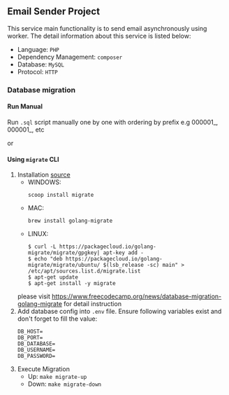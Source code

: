 ## Email Sender Project
This service main functionality is to send email asynchronously using worker. The detail information about this service is listed below:
- Language: `PHP`
- Dependency Management: `composer`
- Database: `MySQL`
- Protocol: `HTTP`

### Database migration
#### Run Manual
Run `.sql` script manually one by one with ordering by prefix e.g 000001_, 000001_, etc

or

#### Using `migrate` CLI
1. Installation [source](https://github.com/golang-migrate/migrate)
    - WINDOWS:
        ```
        scoop install migrate
        ```
    - MAC: 
        ```
        brew install golang-migrate
        ```
    - LINUX: 
        ```
        $ curl -L https://packagecloud.io/golang-migrate/migrate/gpgkey| apt-key add -
        $ echo "deb https://packagecloud.io/golang-migrate/migrate/ubuntu/ $(lsb_release -sc) main" > /etc/apt/sources.list.d/migrate.list
        $ apt-get update
        $ apt-get install -y migrate
        ```
    please visit https://www.freecodecamp.org/news/database-migration-golang-migrate for detail instruction
2. Add database config into `.env` file. Ensure following variables exist and don't forget to fill the value:
    ```
    DB_HOST=
    DB_PORT=
    DB_DATABASE=
    DB_USERNAME=
    DB_PASSWORD=
    ```
3. Execute Migration
    - Up: `make migrate-up`
    - Down: `make migrate-down`
